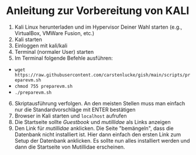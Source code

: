 # Anleitung zur Vorbereitung von KALI

1. Kali Linux herunterladen und im Hypervisor Deiner Wahl starten (e.g., VirtualBox, VMWare Fusion, etc.)
2. Kali starten
3. Einloggen mit kali/kali
4. Terminal (normaler User) starten
5. Im Terminal folgende Befehle ausführen:

* `wget https://raw.githubusercontent.com/carstenlucke/gish/main/scripts/preparevm.sh`
* `chmod 755 preparevm.sh`
* `./preparevm.sh`

6. Skriptausführung verfolgen. An den meisten Stellen muss man einfach nur die Standardvorschläge mit ENTER bestätigen
7. Browser in Kali starten und `localhost` aufrufen
8. Die Startseite sollte *Guestbook* und *mutillidae* als Links anzeigen
9. Den Link für *mutillidae* anklicken. Die Seite "bemängeln", dass die Datenbank nicht installiert ist. Hier dann einfach den ersten Link zum Setup der Datenbank anklicken. Es sollte nun alles installiert werden und dann die Startseite von Mutillidae erscheinen.
